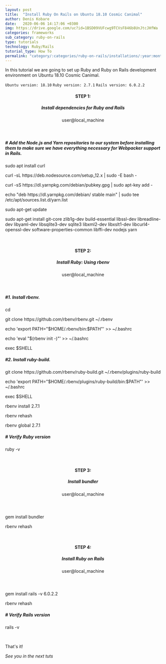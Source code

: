 ```yaml
---
layout: post
title:  "Install Ruby On Rails on Ubuntu 18.10 Cosmic Canimal"
author: Denis Kobare
date:   2020-06-06 14:17:06 +0300
img: https://drive.google.com/uc?id=1BSD09VUFcwg9TCVsF846b8UnJtcJHfWa
categories: frameworks
sub_category: ruby-on-rails
type: tutorials
technology: Ruby/Rails
tutorial_type: How To
permalink: "category/:categories/ruby-on-rails/installations/:year:month/:title"
---
```



In this tutorial we are going to set up Ruby and Ruby on Rails development environment on Ubuntu 18.10 Cosmic Canimal.

`Ubuntu version: 18.10`
`Ruby version: 2.7.1`
`Rails version: 6.0.2.2`



<h4 align="center" >STEP 1: <h5 align="center" >Install dependencies for Ruby and Rails</h5></h4>

<section class="terminal-container terminal-fixed-top">
<header class="terminal">
<span class="button red"></span>
<span class="button yellow"></span>
<span class="button green"></span>
user@local_machine
</header>

<div class="terminal-home">

 <h5 class="hashed"># Add the Node.js and Yarn repositories to our system before installing them to make sure we have everything necessary for Webpacker support in Rails.</h5>
 <p class="console">sudo apt install curl</p>

 <p class="console">curl -sL https://deb.nodesource.com/setup_12.x | sudo -E bash -</p>

 <p class="console">curl -sS https://dl.yarnpkg.com/debian/pubkey.gpg | sudo apt-key add -</p>

 <p class="console">echo "deb https://dl.yarnpkg.com/debian/ stable main" | sudo tee /etc/apt/sources.list.d/yarn.list</p>
 
 <p class="console">sudo apt-get update</p>

 <p class="console">sudo apt-get install git-core zlib1g-dev build-essential libssl-dev libreadline-dev libyaml-dev libsqlite3-dev sqlite3 libxml2-dev libxslt1-dev libcurl4-openssl-dev software-properties-common libffi-dev nodejs yarn</p> 
</div>
</section><br>


<h4 align="center" >STEP 2: <h5 align="center" >Install Ruby: Using rbenv</h5></h4>

<section class="terminal-container terminal-fixed-top">
<header class="terminal">
<span class="button red"></span>
<span class="button yellow"></span>
<span class="button green"></span>
user@local_machine
</header>

<div class="terminal-home">

 <h5 class="hashed">#1. Install rbenv.</h5>
 <p class="console">cd</p>

 <p class="console">git clone https://github.com/rbenv/rbenv.git ~/.rbenv</p>

 <p class="console">echo 'export PATH="$HOME/.rbenv/bin:$PATH"' >> ~/.bashrc</p>

 <p class="console">echo 'eval "$(rbenv init -)"' >> ~/.bashrc</p>
 
 <p class="console">exec $SHELL</p>

 <h5 class="hashed">#2. Install ruby-build.</h5>
 <p class="console">git clone https://github.com/rbenv/ruby-build.git ~/.rbenv/plugins/ruby-build</p>

 <p class="console">echo 'export PATH="$HOME/.rbenv/plugins/ruby-build/bin:$PATH"' >> ~/.bashrc</p> 
 
 <p class="console">exec $SHELL</p>
 
 <p class="console">rbenv install 2.7.1</p>    
 
 <p class="console">rbenv rehash</p>    
 
 <p class="console">rbenv global 2.7.1</p>    

 <h5 class="hashed"># Verify Ruby version</h5> 
 <p class="console">ruby -v</p>            
</div>
</section><br>



<h4 align="center" >STEP 3: <h5 align="center" >Install bundler</h5></h4>

<section class="terminal-container terminal-fixed-top">
<header class="terminal">
<span class="button red"></span>
<span class="button yellow"></span>
<span class="button green"></span>
user@local_machine
</header>

<div class="terminal-home">

 <p class="console">gem install bundler</p>

 <p class="console">rbenv rehash</p>

</div>
</section><br>


<h4 align="center" >STEP 4: <h5 align="center" >Install Ruby on Rails</h5></h4>

<section class="terminal-container terminal-fixed-top">
<header class="terminal">
<span class="button red"></span>
<span class="button yellow"></span>
<span class="button green"></span>
user@local_machine
</header>

<div class="terminal-home">

 <p class="console">gem install rails -v 6.0.2.2</p>

 <p class="console">rbenv rehash</p>

 <h5 class="hashed"># Verify Rails version</h5> 
 <p class="console">rails -v</p> 

</div>
</section><br>


That's it!

*See you in the next tuts*


